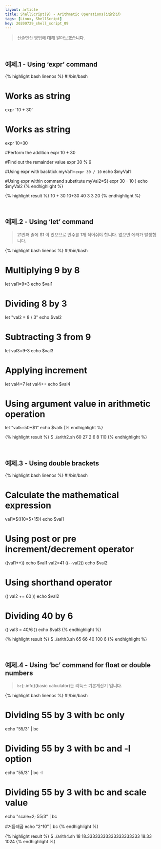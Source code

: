 ```yaml
---
layout: article
title: ShellScript(9) - Arithmetic Operations(산술연산)
tags: [Linux, ShellScript]
key: 20200729_shell_script_09
---
```


> 산술연산 방법에 대해 알아보겠습니다.

<br>

## 예제.1 - Using ‘expr’ command

{% highlight bash linenos %}
#!/bin/bash

# Works as string
expr '10 + 30'

# Works as string
expr 10+30

#Perform the addition
expr 10 + 30

#Find out the remainder value
expr 30 % 9

#Using expr with backtick
myVal1=`expr 30 / 10`
    echo $myVal1

#Using expr within command substitute
myVal2=$( expr 30 - 10 )
    echo $myVal2
{% endhighlight %}

{% highlight result %}
10 + 30
10+30
40
3
3
20
{% endhighlight %}

<br>

## 예제.2 - Using ‘let’ command

>21번째 줄에 $1 이 있으므로 인수를 1개 적어줘야 합니다. 없으면 에러가 발생합니다.

{% highlight bash linenos %}
#!/bin/bash

# Multiplying 9 by 8
let val1=9*3
    echo $val1

# Dividing 8 by 3
let "val2 = 8 / 3"
    echo $val2

# Subtracting 3 from 9
let val3=9-3
    echo $val3

# Applying increment
let val4=7
let val4++
    echo $val4

# Using argument value in arithmetic operation
let "val5=50+$1"
    echo $val5
{% endhighlight %}


{% highlight result %}
$ ./arith2.sh 60
27
2
6
8
110
{% endhighlight %}

<br>

## 예제.3 - Using double brackets

{% highlight bash linenos %}
#!/bin/bash

# Calculate the mathematical expression
val1=$((10*5+15))
    echo $val1

# Using post or pre increment/decrement operator
((val1++))
    echo $val1
val2=41
((--val2))
    echo $val2

# Using shorthand operator
(( val2 += 60 ))
    echo $val2

# Dividing 40 by 6
(( val3 = 40/6 ))
    echo $val3
{% endhighlight %}

{% highlight result %}
$ ./arith3.sh
65
66
40
100
6
{% endhighlight %}

<br>

## 예제.4 - Using ‘bc’ command for float or double numbers

>`bc`{:.info}(basic calculator)는 리눅스 기본계산기 입니다.

{% highlight bash linenos %}
#!/bin/bash

# Dividing 55 by 3 with bc only
echo "55/3" | bc

# Dividing 55 by 3 with bc and -l option
echo "55/3" | bc -l

# Dividing 55 by 3 with bc and scale value
echo "scale=2; 55/3" | bc

#거듭제곱
echo "2^10" | bc
{% endhighlight %}

{% highlight result %}
$ ./arith4.sh
18
18.33333333333333333333
18.33
1024
{% endhighlight %}
